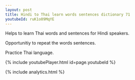 ```yaml
---
layout: post
title: Hindi to Thai learn words sentences dictionary 71 
youtubeId: ruK1o09MqYE
---
```

 
 
Helps to learn Thai words and sentences for Hindi speakers.

Opportunitiy to repeat the words sentences. 

Practice Thai language. 
 
{% include youtubePlayer.html id=page.youtubeId %}
 
 
{% include analytics.html %}